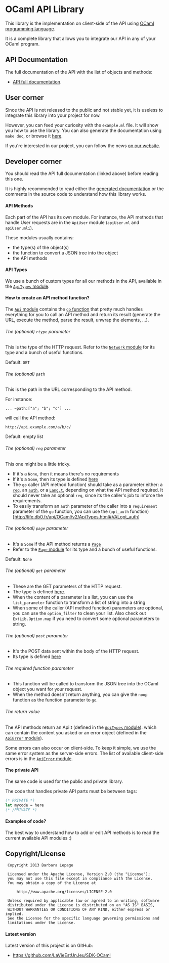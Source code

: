 OCaml API Library
=================

This library is the implementation on client-side of the API using [OCaml programming language](http://ocaml.org/).

It is a complete library that allows you to integrate our API in any of your OCaml program.

## API Documentation

The full documentation of the API with the list of objects and methods:
* [API full documentation](http://life.db0.fr/api/OCaml/v2/).

## User corner

Since the API is not released to the public and not stable yet, it is useless to integrate this library into your project for now.

However, you can feed your curiosity with the `example.ml` file. It will show you how to use the library.
You can also generate the documentation using `make doc`, or browse it [here](http://life.db0.fr/api/OCaml/v2/).

If you're interested in our project, you can follow the news
[on our website](http://eip.epitech.eu/2014/lavieestunjeu/).

## Developer corner

You should read the API full documentation (linked above) before reading this one.

It is highly recommended to read either the [generated documentation](http://life.db0.fr/api/OCaml/v2/) or the comments in the source code to understand how this library works.

#### API Methods

Each part of the API has its own module.
For instance, the API methods that handle User requests are in the `ApiUser` module (`apiUser.ml` and `apiUser.mli`).

These modules usually contains:
* the type(s) of the object(s)
* the function to convert a JSON tree into the object
* the API methods

#### API Types

We use a bunch of custom types for all our methods in the API, available in the [`ApiTypes` module](http://life.db0.fr/api/OCaml/v2/ApiTypes.html).

#### How to create an API method function?

The [`Api` module](http://life.db0.fr/api/OCaml/v2/Api.html) contains the [`go` function](http://life.db0.fr/api/OCaml/v2/Api.html#VALgo) that pretty much handles everything for you to call an API method and return its result (generate the URL, execute the method, parse the result, unwrap the elements, ...).

###### The (optional) `rtype` parameter

This is the type of the HTTP request.
Refer to the [`Network` module](http://life.db0.fr/api/OCaml/v2/ApiTypes.NETWORK.html) for its type and a bunch of useful functions.

Default: `GET`

###### The (optional) `path`

This is the path in the URL corresponding to the API method.

For instance:
```
... ~path:["a"; "b"; "c"] ...
```
will call the API method:
```
http://api.example.com/a/b/c/
```

Default: empty list

###### The (optional) `req` parameter

This one might be a little tricky.

* If it's a `None`, then it means there's no requirements
* If it's a `Some`, then its type is defined [here](http://life.db0.fr/api/OCaml/v2/ApiTypes.html#TYPErequirements)
* The `go` caller (API method function) should take as a parameter either:
a [`req`](http://life.db0.fr/api/OCaml/v2/ApiTypes.html#TYPErequirements),
an [`auth`](http://life.db0.fr/api/OCaml/v2/ApiTypes.html#TYPEauth),
or a [`Lang.t`](http://life.db0.fr/api/OCaml/v2/ApiTypes.LANG.html),
depending on what the API method required. It should never take an optional `req`,
since its the caller's job to inforce the requirements.
* To easily transform an `auth` parameter of the caller into
a `requirement` parameter of the `go` function, you can use the
(`opt_auth` function)[http://life.db0.fr/api/OCaml/v2/ApiTypes.html#VALopt_auth]

###### The (optional) `page` parameter

* It's a `Some` if the API method returns a [`Page`](http://life.db0.fr/api/OCaml/v2/ApiTypes.PAGE.html)
* Refer to the [`Page` module](http://life.db0.fr/api/OCaml/v2/ApiTypes.PAGE.html) for its type and a bunch of useful functions.

Default: `None`

###### The (optional) `get` parameter

* These are the GET parameters of the HTTP request.
* The type is defined [here](http://life.db0.fr/api/OCaml/v2/ApiTypes.NETWORK.html#TYPEparameters).
* When the content of a parameter is a list, you can use the `list_parameter` function to transform a list of string into a string
* When some of the caller (API method function) parameters are optional, you can use the `option_filter` to clean your list. Also check out `ExtLib.Option.map` if you need to convert some optional parameters to string.

###### The (optional) `post` parameter

* It's the POST data sent within the body of the HTTP request.
* Its type is defined [here](http://life.db0.fr/api/OCaml/v2/ApiTypes.NETWORK.html#TYPEpost)

###### The _required_ function parameter

* This function will be called to transform the JSON tree into the OCaml object you want for your request.
* When the method doesn't return anything, you can give the `noop` function as the function parameter to `go`.

###### The return value

The API methods return an Api.t (defined in the [`ApiTypes` module](http://life.db0.fr/api/OCaml/v2/ApiTypes.html)).
which can contain the content you asked or an error object (defined in the [`ApiError` module](http://life.db0.fr/api/OCaml/v2/ApiError.html)).

Some errors can also occur on client-side. To keep it simple, we use the same error system as the server-side errors.
The list of available client-side errors is in the [`ApiError` module](http://life.db0.fr/api/OCaml/v2/ApiError.html).

#### The private API

The same code is used for the public and private library.

The code that handles private API parts must be between tags:
```ocaml
(* PRIVATE *)
let mycode = here
(* /PRIVATE *)
```

#### Examples of code?

The best way to understand how to add or edit API methods is to read the current available API modules :)

## Copyright/License


     Copyright 2013 Barbara Lepage

     Licensed under the Apache License, Version 2.0 (the "License");
     you may not use this file except in compliance with the License.
     You may obtain a copy of the License at

         http://www.apache.org/licenses/LICENSE-2.0

     Unless required by applicable law or agreed to in writing, software
     distributed under the License is distributed on an "AS IS" BASIS,
     WITHOUT WARRANTIES OR CONDITIONS OF ANY KIND, either express or implied.
     See the License for the specific language governing permissions and
     limitations under the License.
     
#### Latest version

Latest version of this project is on GitHub:
* https://github.com/LaVieEstUnJeu/SDK-OCaml

